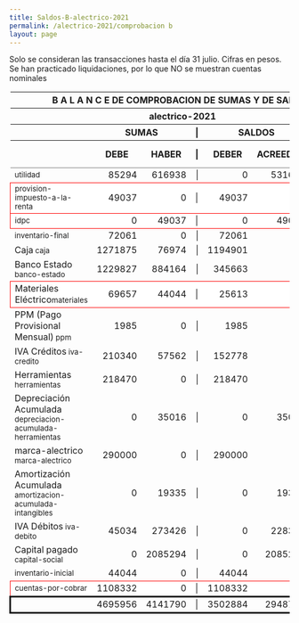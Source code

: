 ```yaml
--- 
title: Saldos-B-alectrico-2021
permalink: /alectrico-2021/comprobacion b 
layout: page
--- 
```



Solo se consideran las transacciones hasta el día 31	julio.
Cifras en pesos.
Se han practicado liquidaciones, por lo que NO se muestran cuentas nominales
<table rules='groups'>
<style> tfoot {  border: 3px solid black;  } </style> 
<thead><th colspan='7'> B A L A N C E  DE COMPROBACION DE SUMAS Y DE SALDOS </th> </thead>
<thead> <th colspan='7'> alectrico-2021</th></thead>
<thead> <th> </th> <th align='center' colspan= '2'>SUMAS</th> <th>|</th> <th align='center' colspan='2'>SALDOS</th> <th rowspan='2' > Errores </th> </thead>
<thead> <th></th>  <th>DEBE</th> <th>HABER</th> <th>|</th> <th>DEBER</th> <th>ACREEDOR</th> <th>A Corregir </th> </thead>
<tbody>
<tr>
<td><small> utilidad </small> </td> <td align='right'>85294</td> <td align='right'>616938</td> <td align='right'> | </td> <td align='right'> 0</td> <td align='right'>531644</td>
</tr>
<tr style=' background: #fff; border: 1px solid red;'>
<td><small>provision-impuesto-a-la-renta</small> </td> <td align='right'>49037</td> <td align='right'>0</td> <td> | </td> <td align='right'> 49037</td> <td align='right'>0</td> </tr>
<tr style=' background: #fff; border: 1px solid red;'>
<td><small>idpc</small> </td> <td align='right'>0</td> <td align='right'>49037</td> <td> | </td> <td align='right'> 0</td> <td align='right'>49037</td> </tr>
<tr>
<td><small> inventario-final </small> </td> <td align='right'>72061</td> <td align='right'>0</td> <td align='right'> | </td> <td align='right'> 72061</td> <td align='right'>0</td>
</tr>
<tr>
<td>Caja<small> caja </small> </td> <td align='right'>1271875</td> <td align='right'>76974</td> <td align='right'> | </td> <td align='right'> 1194901</td> <td align='right'>0</td>
</tr>
<tr>
<td>Banco Estado<small> banco-estado </small> </td> <td align='right'>1229827</td> <td align='right'>884164</td> <td align='right'> | </td> <td align='right'> 345663</td> <td align='right'>0</td>
</tr>
<tr style=' background: #fff; border: 1px solid red;'>
<td>Materiales Eléctrico<small>materiales</small> </td> <td align='right'>69657</td> <td align='right'>44044</td> <td> | </td> <td align='right'> 25613</td> <td align='right'>0</td> </tr>
<tr>
<td>PPM (Pago Provisional Mensual)<small> ppm </small> </td> <td align='right'>1985</td> <td align='right'>0</td> <td align='right'> | </td> <td align='right'> 1985</td> <td align='right'>0</td>
</tr>
<tr>
<td>IVA Créditos<small> iva-credito </small> </td> <td align='right'>210340</td> <td align='right'>57562</td> <td align='right'> | </td> <td align='right'> 152778</td> <td align='right'>0</td>
</tr>
<tr>
<td>Herramientas<small> herramientas </small> </td> <td align='right'>218470</td> <td align='right'>0</td> <td align='right'> | </td> <td align='right'> 218470</td> <td align='right'>0</td>
</tr>
<tr>
<td>Depreciación Acumulada<small> depreciacion-acumulada-herramientas </small> </td> <td align='right'>0</td> <td align='right'>35016</td> <td align='right'> | </td> <td align='right'> 0</td> <td align='right'>35016</td>
</tr>
<tr>
<td>marca-alectrico<small> marca-alectrico </small> </td> <td align='right'>290000</td> <td align='right'>0</td> <td align='right'> | </td> <td align='right'> 290000</td> <td align='right'>0</td>
</tr>
<tr>
<td>Amortización Acumulada<small> amortizacion-acumulada-intangibles </small> </td> <td align='right'>0</td> <td align='right'>19335</td> <td align='right'> | </td> <td align='right'> 0</td> <td align='right'>19335</td>
</tr>
<tr>
<td>IVA Débitos<small> iva-debito </small> </td> <td align='right'>45034</td> <td align='right'>273426</td> <td align='right'> | </td> <td align='right'> 0</td> <td align='right'>228392</td>
</tr>
<tr>
<td>Capital pagado<small> capital-social </small> </td> <td align='right'>0</td> <td align='right'>2085294</td> <td align='right'> | </td> <td align='right'> 0</td> <td align='right'>2085294</td>
</tr>
<tr>
<td><small> inventario-inicial </small> </td> <td align='right'>44044</td> <td align='right'>0</td> <td align='right'> | </td> <td align='right'> 44044</td> <td align='right'>0</td>
</tr>
<tr style=' background: #fff; border: 1px solid red;'>
<td><small>cuentas-por-cobrar</small> </td> <td align='right'>1108332</td> <td align='right'>0</td> <td> | </td> <td align='right'> 1108332</td> <td align='right'>0</td> </tr>
</tbody>
<tfoot>
<tr> <td></td> <td align='right'>4695956</td> <td align='right'>4141790</td><td> | </td> <td align='right'>3502884</td> <td align='right'>2948718</td> </tr>
</tfoot>
</table>
